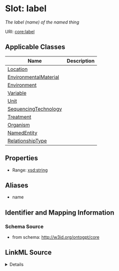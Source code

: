# Slot: label
_The label (name) of the named thing_


URI: [core:label](http://w3id.org/ontogpt/core/label)



<!-- no inheritance hierarchy -->




## Applicable Classes

| Name | Description |
| --- | --- |
[Location](Location.md) | 
[EnvironmentalMaterial](EnvironmentalMaterial.md) | 
[Environment](Environment.md) | 
[Variable](Variable.md) | 
[Unit](Unit.md) | 
[SequencingTechnology](SequencingTechnology.md) | 
[Treatment](Treatment.md) | 
[Organism](Organism.md) | 
[NamedEntity](NamedEntity.md) | 
[RelationshipType](RelationshipType.md) | 






## Properties

* Range: [xsd:string](xsd:string)





## Aliases


* name



## Identifier and Mapping Information







### Schema Source


* from schema: http://w3id.org/ontogpt/core




## LinkML Source

<details>
```yaml
name: label
description: The label (name) of the named thing
from_schema: http://w3id.org/ontogpt/core
aliases:
- name
rank: 1000
alias: label
owner: NamedEntity
domain_of:
- NamedEntity
range: string

```
</details>